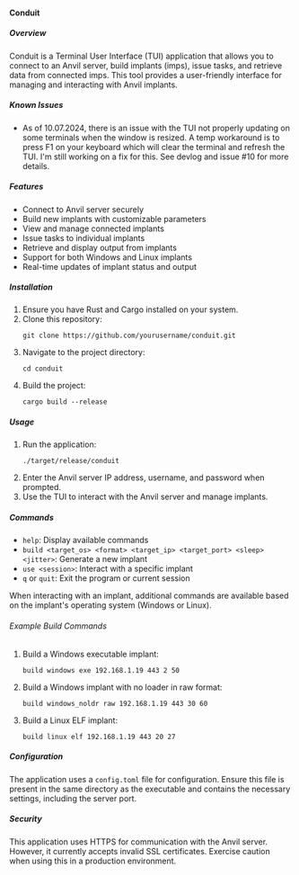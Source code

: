 #### Conduit

##### Overview

Conduit is a Terminal User Interface (TUI) application that allows you to connect to an Anvil server, build implants (imps), issue tasks, and retrieve data from connected imps. This tool provides a user-friendly interface for managing and interacting with Anvil implants.

##### Known Issues

- As of 10.07.2024, there is an issue with the TUI not properly updating on some terminals when the window is resized. A temp workaround is to press F1 on your keyboard which will clear the terminal and refresh the TUI. I'm still working on a fix for this. See devlog and issue #10 for more details.

##### Features

- Connect to Anvil server securely
- Build new implants with customizable parameters
- View and manage connected implants
- Issue tasks to individual implants
- Retrieve and display output from implants
- Support for both Windows and Linux implants
- Real-time updates of implant status and output

##### Installation

1. Ensure you have Rust and Cargo installed on your system.
2. Clone this repository:
   ```
   git clone https://github.com/yourusername/conduit.git
   ```
3. Navigate to the project directory:
   ```
   cd conduit
   ```
4. Build the project:
   ```
   cargo build --release
   ```

##### Usage

1. Run the application:
   ```
   ./target/release/conduit
   ```
2. Enter the Anvil server IP address, username, and password when prompted.
3. Use the TUI to interact with the Anvil server and manage implants.

##### Commands

- `help`: Display available commands
- `build <target_os> <format> <target_ip> <target_port> <sleep> <jitter>`: Generate a new implant
- `use <session>`: Interact with a specific implant
- `q` or `quit`: Exit the program or current session

When interacting with an implant, additional commands are available based on the implant's operating system (Windows or Linux).

###### Example Build Commands

1. Build a Windows executable implant:
   ```
   build windows exe 192.168.1.19 443 2 50
   ```

2. Build a Windows implant with no loader in raw format:
   ```
   build windows_noldr raw 192.168.1.19 443 30 60
   ```

3. Build a Linux ELF implant:
   ```
   build linux elf 192.168.1.19 443 20 27
   ```

##### Configuration

The application uses a `config.toml` file for configuration. Ensure this file is present in the same directory as the executable and contains the necessary settings, including the server port.

##### Security

This application uses HTTPS for communication with the Anvil server. However, it currently accepts invalid SSL certificates. Exercise caution when using this in a production environment.